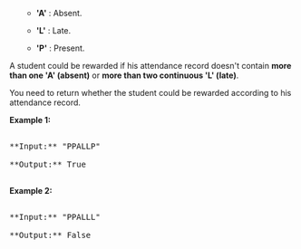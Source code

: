 

<ol>
- **'A'** : Absent. 
- **'L'** : Late.
-  **'P'** : Present. 
</ol>



A student could be rewarded if his attendance record doesn't contain **more than one 'A' (absent)** or **more than two continuous 'L' (late)**.    

You need to return whether the student could be rewarded according to his attendance record.

**Example 1:**<br />
<pre>
**Input:** "PPALLP"
**Output:** True
</pre>


**Example 2:**<br />
<pre>
**Input:** "PPALLL"
**Output:** False
</pre>

